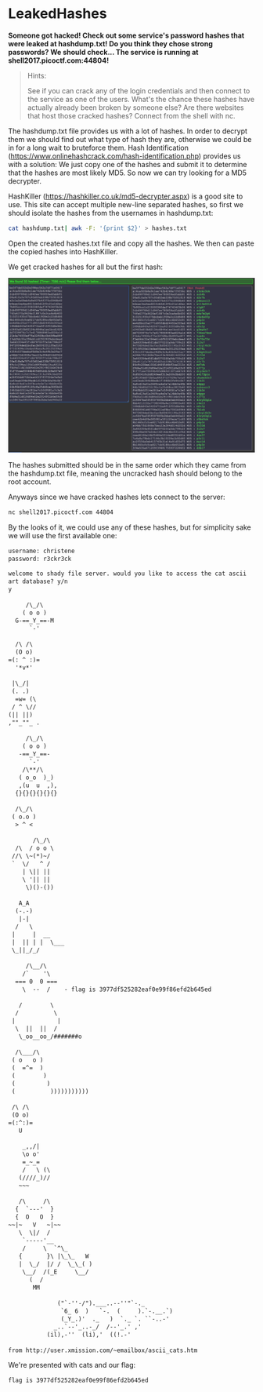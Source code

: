 <H1>LeakedHashes</H1>
<B>Someone got hacked! Check out some service's password hashes that were leaked at hashdump.txt! Do you think they chose strong passwords? We should check... The service is running at shell2017.picoctf.com:44804!</B>

>Hints:
>
>See if you can crack any of the login credentials and then connect to the service as one of the users. What's the chance these hashes have actually already been broken by someone else? Are there websites that host those cracked hashes? Connect from the shell with nc.

The hashdump.txt file provides us with a lot of hashes. In order to decrypt them we should find out what type of hash they are, otherwise we could be in for a long wait to bruteforce them. Hash Identification (https://www.onlinehashcrack.com/hash-identification.php) provides us with a solution: We just copy one of the hashes and submit it to determine that the hashes are most likely MD5. So now we can try looking for a MD5 decrypter.

HashKiller (https://hashkiller.co.uk/md5-decrypter.aspx) is a good site to use. This site can accept multiple new-line separated hashes, so first we should isolate the hashes from the usernames in hashdump.txt:

```bash
cat hashdump.txt| awk -F: '{print $2}' > hashes.txt
```

Open the created hashes.txt file and copy all the hashes. We then can paste the copied hashes into HashKiller.

We get cracked hashes for all but the first hash:

![](../../resources/0d3437fb18e00ff6b2da107a9b2c8fe0.png)

The hashes submitted should be in the same order which they came from the hashdump.txt file, meaning the uncracked hash should belong to the root account. 

Anyways since we have cracked hashes lets connect to the server:

```bash
nc shell2017.picoctf.com 44804
```

By the looks of it, we could use any of these hashes, but for simplicity sake we will use the first available one:

```
username: christene
password: r3ckr3ck
```

```
welcome to shady file server. would you like to access the cat ascii art database? y/n
y

     /\_/\ 
    ( o o )
  G-==_Y_==-M
      `-'
      
  /\ /\ 
  (O o)
=(: ^ :)=  
  '*v*'
  
 |\_/|     
 (. .)
  =w= (\   
 / ^ \//   
(|| ||)
,""_""_ .

     /\_/\ 
    ( o o )
   -==_Y_==- 
      `-'
    /\**/\ 
   ( o_o  )_)
   ,(u  u  ,),
  {}{}{}{}{}{}
  
  /\_/\ 
 ( o.o )
  > ^ <
  
       /\_/\ 
  /\  / o o \ 
 //\ \~(*)~/
 `  \/   ^ /
    | \|| ||  
    \ '|| ||  
     \)()-())
     
   A_A
  (-.-)
   |-|   
  /   \  
 |     |  __
 |  || | |  \___
 \_||_/_/
 
     /\__/\ 
    /`    '\ 
  === 0  0 ===
    \  --  /    - flag is 3977df525282eaf0e99f86efd2b645ed

   /        \ 
  /          \ 
 |            |
  \  ||  ||  /
   \_oo__oo_/#######o
   
  /\___/\ 
 ( o   o )
 (  =^=  ) 
 (        )
 (         )
 (          )))))))))))
 
 /\ /\ 
 (O o)
=(:^:)=  
   U
   
    _,,/|
    \o o' 
    =_~_=
    /   \ (\ 
   (////_)//
   ~~~
   
   /\     /\ 
  {  `---'  }
  {  O   O  }  
~~|~   V   ~|~~  
   \  \|/  /   
    `-----'__
    /     \  `^\_
   {       }\ |\_\_   W
   |  \_/  |/ /  \_\_( )
    \__/  /(_E     \__/
      (  /
       MM
       
              ("`-''-/").___..--''"`-._
               `6_ 6  )   `-.  (     ).`-.__.`)
               (_Y_.)'  ._   )  `._ `. ``-..-'
             _..`--'_..-_/  /--'_.' ,'
           (il),-''  (li),'  ((!.-'
           
from http://user.xmission.com/~emailbox/ascii_cats.htm
```

We're presented with cats and our flag:

```
flag is 3977df525282eaf0e99f86efd2b645ed
```